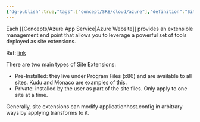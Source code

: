 ```yaml
---
{"dg-publish":true,"tags":["concept/SRE/cloud/azure"],"definition":"Site Extensions are management endpoints allows extending your site management tools.","ms-learn-url":"https://azure.microsoft.com/en-us/blog/azure-web-sites-extensions/","permalink":"/concepts/azure-site-extensions/","dgPassFrontmatter":true}
---
```



Each [[Concepts/Azure App Service\|Azure Website]] provides an extensible management end point that allows you to leverage a powerful set of tools deployed as site extensions.

Ref: [link](https://github.com/projectkudu/kudu/wiki/Azure-Site-Extensions)

There are two main types of Site Extensions:
* Pre-Installed: they live under Program Files (x86) and are available to all sites. Kudu and Monaco are examples of this.
* Private: installed by the user as part of the site files. Only apply to one site at a time.

Generally, site extensions can modify applicationhost.config in arbitrary ways by applying transforms to it. 